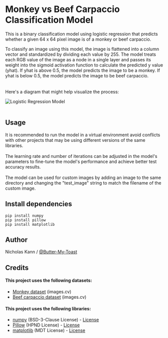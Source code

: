 
# Monkey vs Beef Carpaccio Classification Model
This is a binary classification model using logistic regression that predicts whether a given 64 x 64 pixel image is of a monkey or beef carpaccio.

To classify an image using this model, the image is flattened into a column vector and standardized by dividing each value by 255. The model treats each RGB value of the image as a node in a single layer and passes its weight into the sigmoid activation function to calculate the predicted y value (yhat). If yhat is above 0.5, the model predicts the image to be a monkey. If yhat is below 0.5, the model predicts the image to be beef carpaccio. \
<br/><br/>
Here's a diagram that might help visualize the process: 

![Logistic Regression Model](https://i.imgur.com/sIj1U8d.jpeg) 
<br/><br/>

## Usage
It is recommended to run the model in a virtual environment avoid conflicts with other projects that may be using different versions of the same libraries.<br/><br/>
The learning rate and number of iterations can be adjusted in the model's parameters to fine-tune the model's performance and achieve better test accuracy results.<br/><br/>
The model can be used for custom images by adding an image to the same directory and changing the "test_image" string to match the filename of the custom image.

## Install dependencies
```
pip install numpy
pip install pillow
pip install matplotlib
```

## Author
Nicholas Kann / [@Butter-My-Toast](https://github.com/Butter-My-Toast "Butter-My-Toast's github page")


## Credits
#### This project uses the following datasets:
- [Monkey dataset](https://images.cv/dataset/monkey-image-classification-dataset) (images.cv)
- [Beef carpaccio dataset](https://images.cv/dataset/beef-carpaccio-image-classification-dataset) (images.cv)
#### This project uses the following libraries:
- [numpy](https://github.com/numpy/numpy) (BSD-3-Clause License) - [License](https://github.com/numpy/numpy/blob/main/LICENSE.txt)
- [Pillow](https://github.com/python-pillow/Pillow) (HPND License) - [License](https://github.com/python-pillow/Pillow/blob/main/LICENSE)
- [matplotlib](https://github.com/matplotlib/matplotlib) (MDT License) - [License](https://github.com/matplotlib/matplotlib/blob/main/LICENSE/LICENSE)
